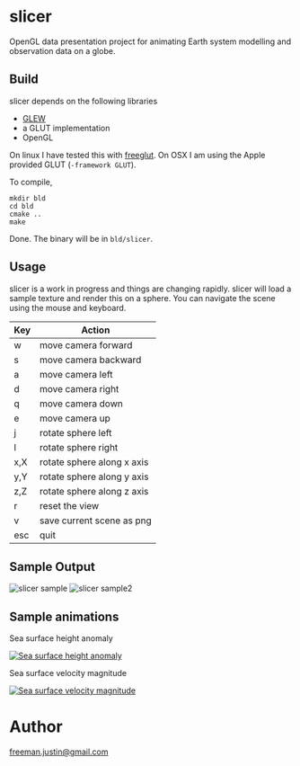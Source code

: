 # slicer
OpenGL data presentation project for animating Earth system modelling and observation data on a globe.

## Build
slicer depends on the following libraries
- [GLEW](http://glew.sourceforge.net/) 
- a GLUT implementation
- OpenGL

On linux I have tested this with [freeglut](http://freeglut.sourceforge.net/). On OSX I am using the Apple provided GLUT (`-framework GLUT`).

To compile,
```
mkdir bld
cd bld
cmake ..
make
```
Done. The binary will be in `bld/slicer`. 

## Usage

slicer is a work in progress and things are changing rapidly. slicer will load a sample texture and render this on a sphere. You can navigate the scene using the mouse and keyboard.

| Key | Action          |
| ------------- | ----------- |
| w      | move camera forward|
| s     | move camera backward    |
| a     | move camera left    |
| d     | move camera right    |
| q     | move camera down    |
| e     | move camera up    |
| j     | rotate sphere left    |
| l     | rotate sphere right    |
| x,X   | rotate sphere along x axis |
| y,Y   | rotate sphere along y axis |
| z,Z   | rotate sphere along z axis |
| r     | reset the view    |
| v     | save current scene as png    |
| esc     | quit    |

## Sample Output
![slicer sample](https://raw.github.com/freemanjustin/slicer/master/bin/sample/sample.png)
![slicer sample2](https://raw.github.com/freemanjustin/slicer/master/bin/sample/sample2.png)

## Sample animations

Sea surface height anomaly

[![Sea surface height anomaly](http://img.youtube.com/vi/t8sZM0F1Noc/0.jpg)](https://www.youtube.com/watch?v=t8sZM0F1Noc)

Sea surface velocity magnitude

[![Sea surface velocity magnitude](http://img.youtube.com/vi/InvkqPuB8mo/0.jpg)](https://www.youtube.com/watch?v=InvkqPuB8mo)

# Author
freeman.justin@gmail.com
